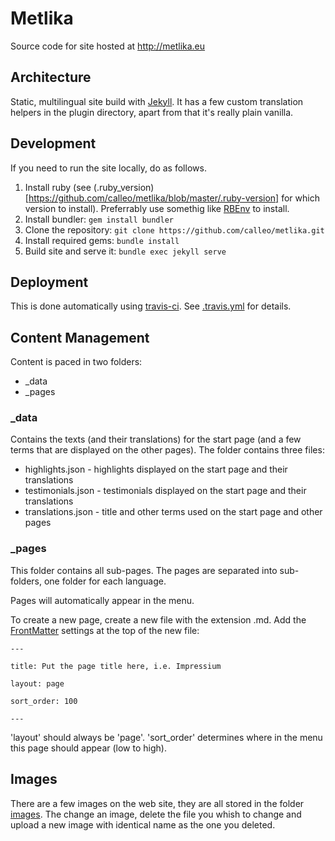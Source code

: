# Metlika
Source code for site hosted at http://metlika.eu

## Architecture

Static, multilingual site build with [Jekyll](https://jekyllrb.com/). It has a few custom translation helpers in the plugin directory, apart from that it's really plain vanilla.

## Development

If you need to run the site locally, do as follows.

1. Install ruby (see (.ruby_version)[https://github.com/calleo/metlika/blob/master/.ruby-version] for which version to install). Preferrably use somethig like [RBEnv](https://github.com/rbenv/rbenv) to install.
2. Install bundler: `gem install bundler`
3. Clone the repository: `git clone https://github.com/calleo/metlika.git`
4. Install required gems: `bundle install`
5. Build site and serve it: `bundle exec jekyll serve`

## Deployment

This is done automatically using [travis-ci](https://travis-ci.org/). See [.travis.yml](https://github.com/calleo/metlika/blob/master/.travis.yml) for details.

## Content Management

Content is paced in two folders:

* \_data
* \_pages

### \_data

Contains the texts (and their translations) for the start page (and a few terms that are displayed on the other pages). The folder contains three files:

* highlights.json - highlights displayed on the start page and their translations
* testimonials.json - testimonials displayed on the start page and their translations
* translations.json - title and other terms used on the start page and other pages

### \_pages

This folder contains all sub-pages. The pages are separated into sub-folders, one folder for each language.

Pages will automatically appear in the menu.

To create a new page, create a new file with the extension .md. Add the [FrontMatter](https://jekyllrb.com/docs/frontmatter/) settings at the top of the new file:

`---`

`title: Put the page title here, i.e. Impressium`

`layout: page`

`sort_order: 100`

`---`

'layout' should always be 'page'. 'sort_order' determines where in the menu this page should appear (low to high). 

## Images

There are a few images on the web site, they are all stored in the folder [images](https://github.com/calleo/metlika/tree/master/images). The change an image, delete the file you whish to change and upload a new image with identical name as the one you deleted.
